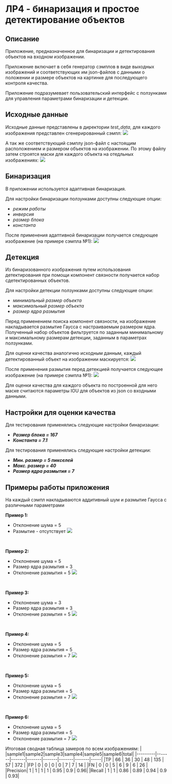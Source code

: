 # ЛР4 - бинаризация и простое детектирование объектов

## Описание
Приложение, предназначенное для бинаризации и детектирования объектов на входном изображении.

Приложение включает в себя генератор сэмплов в виде выходных изображений и соответствующих им json-файлов с данными о положении и размере объектов на картинке для последующего контроля качества.

Приложение подразумевает пользовательский интерфейс с ползунками для управления параметрами бинаризации и детекции.

## Исходные данные
Исходные данные представлены в директории *test_data*, для каждого изображения представлен сгенерированный сэмпл: 
    ![](./test_data/lab04_0_s.png)

А так же соответствующий сэмплу json-файл с настоящим расположением и размером объектов на изображении. По этому файлу затем строятся маски для каждого объекта на отедльных изображениях:
    ![](../../assets/lab04/lab04_0_s_one_mask.png)

## Бинаризация
В приложении используется адаптивная бинаризация.

Для настройки бинаризации ползунками доступны следующие опции:
- *режим работы*
- *инверсия*
- *размер блока*
- *константа*

После применения адаптивной бинаризации получается следующее изображение (на примере сэмпла №1):
    ![](../../assets/lab04/lab04_0_bin.png)

## Детекция
Из бинаризованного изображения путем использования детектирования при помощи компонент связности получается набор сдетектированных объектов.

Для настройки детекции ползунками доступны следующие опции:
- *минимальный размер объекта*
- *максимальный размер объекта*
- *размер ядра размытия*

Перед применением поиска компонент связности, на изображение накладывается размытие Гаусса с настраиваемым размером ядра.
Полученный набор объектов фильтруется по заданным минимальному и максимальному размерам детекции, заданным в параметрах ползунками.

Для оценки качества аналогично исходным данным, каждый детектированный объект на изображении маскируется: 
    ![](../../assets/lab04/lab04_0_one_mask.png)

После применения размытия перед детекцией получается следующее изображение (на примере сэмпла №1):
    ![](../../assets/lab04/lab04_0_bin_blur.png)

Для оценки качества для каждого объекта по построенной для него маске считаются параметры IOU для объектов из json со входными данными.

## Настройки для оценки качества
Для тестирования применялись следующие настройки бинаризации:
- ***Размер блока = 167***
- ***Константа = 7.1***

Для тестирования применялись следующие настройки детекции:
- ***Мин. размер = 5 пикселей***
- ***Макс. размер = 40***
- ***Размер ядра размытия = 7***

## Примеры работы приложения
На каждый сэмпл накладываются аддитивный шум и размытие Гаусса с различными параметрами

**Пример 1:**
- Отклонение шума = 5
- Размытие - отсутствует
    ![](../../assets/lab04/lab04_0.png)
    <!-- - TP = 66
    - FP = 0
    - FN = 0 -->
<br />

**Пример 2:**
- Отклонение шума = 5
- Размер ядра размытия = 3
- Отклонение размытия = 5
    ![](../../assets/lab04/lab04_1.png)
    <!-- - TP = 36
    - FP = 0
    - FN = 0 -->
<br />

**Пример 3:**
- Отклонение шума = 3
- Размер ядра размытия = 3
- Отклонение размытия = 5
    ![](../../assets/lab04/lab04_2.png)
    <!-- - TP = 30
    - FP = 0
    - FN = 5 -->
<br />

**Пример 4:**
- Отклонение шума = 5
- Размер ядра размытия = 5
- Отклонение размытия = 7
    ![](../../assets/lab04/lab04_3.png)
    <!-- - TP = 48
    - FP = 0
    - FN = 6 -->
<br />

**Пример 5:**
- Отклонение шума = 5
- Размер ядра размытия = 5
- Отклонение размытия = 7
    ![](../../assets/lab04/lab04_4.png)
    <!-- - TP = 135
    - FP = 7
    - FN = 9 -->
<br />

**Пример 6:**
- Отклонение шума = 5
- Размер ядра размытия = 5
- Отклонение размытия = 7
    ![](../../assets/lab04/lab04_5.png)
    <!-- - TP = 57
    - FP = 7
    - FN = 6 -->

Итоговая сводная таблица замеров по всем изображениям:
|         |sample1|sample2|sample3|sample4|sample5|sample6|total|
|---------|-------|-------|-------|-------|-------|-------|-----|
|TP       |   66  |   36  |   30  |   48  |   135 |   57  | 372 |
|FP       |   0   |    0  |   0   |   0   |   7   |   7   | 14  |
|FN       |   0   |    0  |   5   |   6   |   9   |   6   | 26  |
|Precision|   1   |   1   |   1   |   1   |  0.95 |  0.9  | 0.96|
|Recall   |   1   |   1   | 0.86  |  0.89 |  0.94 |  0.9  | 0.93|
